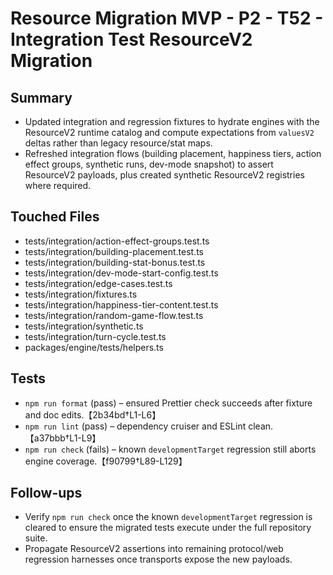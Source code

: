 # Resource Migration MVP - P2 - T52 - Integration Test ResourceV2 Migration

## Summary

- Updated integration and regression fixtures to hydrate engines with the ResourceV2 runtime catalog and compute expectations from `valuesV2` deltas rather than legacy resource/stat maps.
- Refreshed integration flows (building placement, happiness tiers, action effect groups, synthetic runs, dev-mode snapshot) to assert ResourceV2 payloads, plus created synthetic ResourceV2 registries where required.

## Touched Files

- tests/integration/action-effect-groups.test.ts
- tests/integration/building-placement.test.ts
- tests/integration/building-stat-bonus.test.ts
- tests/integration/dev-mode-start-config.test.ts
- tests/integration/edge-cases.test.ts
- tests/integration/fixtures.ts
- tests/integration/happiness-tier-content.test.ts
- tests/integration/random-game-flow.test.ts
- tests/integration/synthetic.ts
- tests/integration/turn-cycle.test.ts
- packages/engine/tests/helpers.ts

## Tests

- `npm run format` (pass) – ensured Prettier check succeeds after fixture and doc edits.【2b34bd†L1-L6】
- `npm run lint` (pass) – dependency cruiser and ESLint clean.【a37bbb†L1-L9】
- `npm run check` (fails) – known `developmentTarget` regression still aborts engine coverage.【f90799†L89-L129】

## Follow-ups

- Verify `npm run check` once the known `developmentTarget` regression is cleared to ensure the migrated tests execute under the full repository suite.
- Propagate ResourceV2 assertions into remaining protocol/web regression harnesses once transports expose the new payloads.
